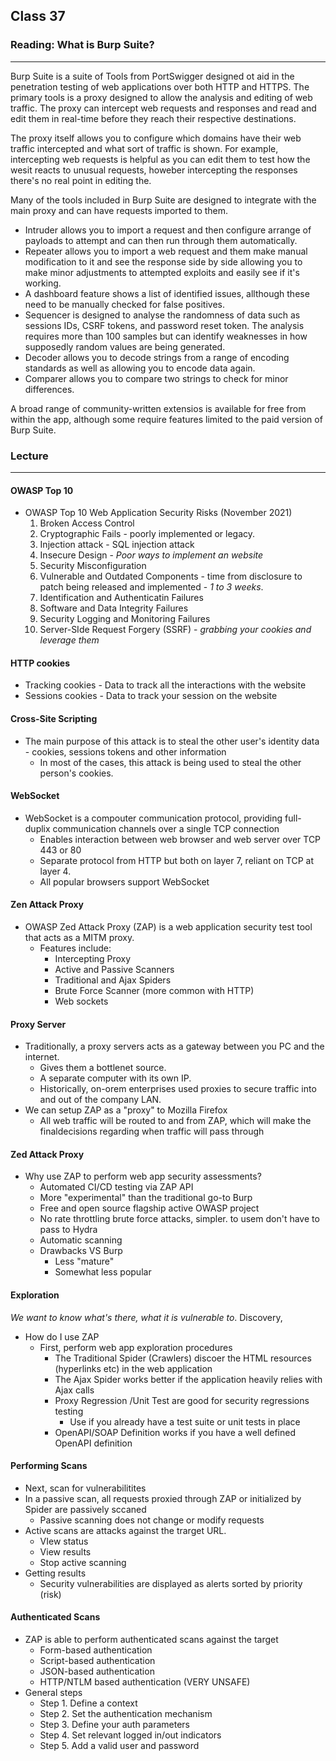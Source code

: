 ## Class 37

### Reading: What is Burp Suite?

------

Burp Suite is a suite of Tools from PortSwigger designed ot aid in the penetration testing of web applications over both HTTP and HTTPS. The primary tools is a proxy designed to allow the analysis and editing of web traffic. The proxy can intercept web requests and responses and read and edit them in real-time before they reach their respective destinations.

The proxy itself allows you to configure which domains have their web traffic intercepted and what sort of traffic is shown. For example, intercepting web requests is helpful as you can edit them to test how the wesit reacts to unusual requests, howeber intercepting the responses there's no real point in editing the.

Many of the tools included in Burp Suite are designed to integrate with the main proxy and can have requests imported to them.

+ Intruder allows you to import a request and then configure arrange of payloads to attempt and can then run through them automatically.
+ Repeater allows you to import a web request and them make manual modification to it and see the response side by side allowing you to make minor adjustments to attempted exploits and easily see if it's working.
+ A dashboard feature shows a list of identified issues, allthough these need to be manually checked for false positives.
+ Sequencer is designed to analyse the randomness of data such as sessions IDs, CSRF tokens, and password reset token. The analysis requires more than 100 samples but can identify weaknesses in how supposedly random values are being generated.
+ Decoder allows you to decode strings from a range of encoding standards as well as allowing you to encode data again.
+ Comparer allows you to compare two strings to check for minor differences.

A broad range of community-written extensios is available for free from within the app, although some require features limited to the paid version of Burp Suite. 

### Lecture

------

#### OWASP Top 10

+ OWASP Top 10 Web Application Security Risks (November 2021)
  1. Broken Access Control
  2. Cryptographic Fails - poorly implemented or legacy.
  3. Injection attack - SQL injection attack
  4. Insecure Design - *Poor ways to implement an website*
  5. Security Misconfiguration
  6. Vulnerable and Outdated Components - time from disclosure to patch being released and implemented - *1 to 3 weeks*.
  7. Identification and Authenticatin Failures
  8. Software and Data Integrity Failures
  9. Security Logging and Monitoring Failures
  10. Server-SIde Request Forgery (SSRF) - *grabbing your cookies and leverage them*

#### HTTP cookies

+ Tracking cookies - Data to track all the interactions with the website
+ Sessions cookies - Data to track your session on the website

#### Cross-Site Scripting

+ The main purpose of this attack is to steal the other user's identity data - cookies, sessions tokens and other information
  + In most of the cases, this attack is being used to steal the other person's cookies.

#### WebSocket

+ WebSocket is a compouter communication protocol, providing full-duplix communication channels over a single TCP connection
  + Enables interaction between web browser and web server over TCP 443 or 80
  + Separate protocol from HTTP but both on layer 7, reliant on TCP at layer 4.
  + All popular browsers support WebSocket

#### Zen Attack Proxy

+ OWASP Zed Attack Proxy (ZAP) is a web application security test tool that acts as a MITM proxy.
  + Features include:
    + Intercepting Proxy
    + Active and Passive Scanners
    + Traditional and Ajax Spiders
    + Brute Force Scanner (more common with HTTP)
    + Web sockets

#### Proxy Server

+ Traditionally, a proxy servers acts as a gateway between you PC and the internet.
  + Gives them a bottlenet source.
  + A separate computer with its own IP.
  + Historically, on-orem enterprises used proxies to secure traffic into and out of the company LAN.
+ We can setup ZAP as a "proxy" to Mozilla Firefox
  + All web traffic will be routed to and from ZAP, which will make the finaldecisions regarding when traffic will pass through

#### Zed Attack Proxy

+ Why use ZAP to perform web app security assessments?
  + Automated CI/CD testing via ZAP API
  + More "experimental" than the traditional go-to Burp
  + Free and open source flagship active OWASP project
  + No rate throttling brute force attacks, simpler. to usem don't have to pass to Hydra
  + Automatic scanning
  + Drawbacks VS Burp
    + Less "mature"
    + Somewhat less popular

#### Exploration

*We want to know what's there, what it is vulnerable to*. Discovery,

+ How do I use ZAP
  + First, perform web app exploration procedures
    + The Traditional Spider (Crawlers) discoer the HTML resources (hyperlinks etc) in the web application
    + The Ajax Spider works better if the application heavily relies with Ajax calls
    + Proxy Regression /Unit Test are good for security regressions testing
      + Use if you already have a test suite or unit tests in place
    + OpenAPI/SOAP Definition works if you have a well defined OpenAPI definition

#### Performing Scans

+ Next, scan for vulnerabilitites
+ In a passive scan, all requests proxied through ZAP or initialized by Spider are passively sccaned
  + Passive scanning does not change or modify requests
+ Active scans are attacks against the trarget URL.
  + VIew status
  + View results
  + Stop active scanning
+ Getting results
  + Security vulnerabilities are displayed as alerts sorted by priority (risk)

#### Authenticated Scans

+ ZAP is able to perform authenticated scans against the target
  + Form-based authentication
  + Script-based authentication
  + JSON-based authentication
  + HTTP/NTLM based authentication (VERY UNSAFE)
+ General steps
  + Step 1. Define a context
  + Step 2. Set the authentication mechanism
  + Step 3. Define your auth parameters
  + Step 4. Set relevant logged in/out indicators
  + Step 5. Add a valid user and password